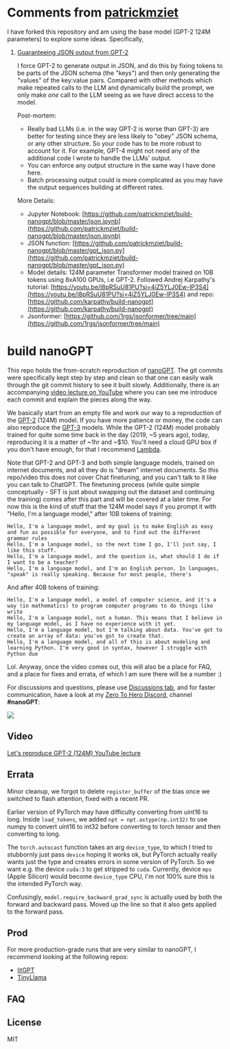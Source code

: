 # Comments from [patrickmziet](https://patrickmziet.github.io/index.html)

I have forked this repository and am using the base model (GPT-2 124M parameters) to explore some ideas. Specifically, 
    
1. [Guaranteeing JSON output from GPT-2](https://youtu.be/HX5BCtUexo8?si=yj9mrwVfypco9dPI)
    
    I force GPT-2 to generate output in JSON, and do this by fixing tokens to be parts of the JSON schema (the "keys") and then only generating the "values" of the key:value pairs. Compared with other methods which make repeated calls to the LLM and dynamically build the prompt, we only make *one* call to the LLM seeing as we have direct access to the model.
    
    Post-mortem:
    - Really bad LLMs (i.e. in the way GPT-2 is worse than GPT-3) are better for testing since they are less likely to "obey" JSON schema, or any other structure. So your code has to be more robust to account for it. For example, GPT-4 might not need any of the additional code I wrote to handle the LLMs' output.
    - You can enforce any output structure in the same way I have done here.
    - Batch processing output could is more complicated as you may have the output sequences building at different rates.

    More Details:
    - Jupyter Notebook: [https://github.com/patrickmziet/build-nanogpt/blob/master/json.ipynb](https://github.com/patrickmziet/build-nanogpt/blob/master/json.ipynb)
    - JSON function: [https://github.com/patrickmziet/build-nanogpt/blob/master/gpt_json.py](https://github.com/patrickmziet/build-nanogpt/blob/master/gpt_json.py)
    - Model details: 124M parameter Transformer model trained on 10B tokens using 8xA100 GPUs, i.e GPT-2. Followed Andrej Karpathy's tutorial: [https://youtu.be/l8pRSuU81PU?si=4iZ5YLJ0Ew-lP3S4](https://youtu.be/l8pRSuU81PU?si=4iZ5YLJ0Ew-lP3S4) and repo: [https://github.com/karpathy/build-nanogpt](https://github.com/karpathy/build-nanogpt)
    - Jsonformer: [https://github.com/1rgs/jsonformer/tree/main](https://github.com/1rgs/jsonformer/tree/main)


# build nanoGPT

This repo holds the from-scratch reproduction of [nanoGPT](https://github.com/karpathy/nanoGPT/tree/master). The git commits were specifically kept step by step and clean so that one can easily walk through the git commit history to see it built slowly. Additionally, there is an accompanying [video lecture on YouTube](https://youtu.be/l8pRSuU81PU) where you can see me introduce each commit and explain the pieces along the way.

We basically start from an empty file and work our way to a reproduction of the [GPT-2](https://d4mucfpksywv.cloudfront.net/better-language-models/language_models_are_unsupervised_multitask_learners.pdf) (124M) model. If you have more patience or money, the code can also reproduce the [GPT-3](https://arxiv.org/pdf/2005.14165) models. While the GPT-2 (124M) model probably trained for quite some time back in the day (2019, ~5 years ago), today, reproducing it is a matter of ~1hr and ~$10. You'll need a cloud GPU box if you don't have enough, for that I recommend [Lambda](https://lambdalabs.com).

Note that GPT-2 and GPT-3 and both simple language models, trained on internet documents, and all they do is "dream" internet documents. So this repo/video this does not cover Chat finetuning, and you can't talk to it like you can talk to ChatGPT. The finetuning process (while quite simple conceptually - SFT is just about swapping out the dataset and continuing the training) comes after this part and will be covered at a later time. For now this is the kind of stuff that the 124M model says if you prompt it with "Hello, I'm a language model," after 10B tokens of training:

```
Hello, I'm a language model, and my goal is to make English as easy and fun as possible for everyone, and to find out the different grammar rules
Hello, I'm a language model, so the next time I go, I'll just say, I like this stuff.
Hello, I'm a language model, and the question is, what should I do if I want to be a teacher?
Hello, I'm a language model, and I'm an English person. In languages, "speak" is really speaking. Because for most people, there's
```

And after 40B tokens of training:

```
Hello, I'm a language model, a model of computer science, and it's a way (in mathematics) to program computer programs to do things like write
Hello, I'm a language model, not a human. This means that I believe in my language model, as I have no experience with it yet.
Hello, I'm a language model, but I'm talking about data. You've got to create an array of data: you've got to create that.
Hello, I'm a language model, and all of this is about modeling and learning Python. I'm very good in syntax, however I struggle with Python due
```

Lol. Anyway, once the video comes out, this will also be a place for FAQ, and a place for fixes and errata, of which I am sure there will be a number :)

For discussions and questions, please use [Discussions tab](https://github.com/karpathy/build-nanogpt/discussions), and for faster communication, have a look at my [Zero To Hero Discord](https://discord.gg/3zy8kqD9Cp), channel **#nanoGPT**:

[![](https://dcbadge.vercel.app/api/server/3zy8kqD9Cp?compact=true&style=flat)](https://discord.gg/3zy8kqD9Cp)

## Video

[Let's reproduce GPT-2 (124M) YouTube lecture](https://youtu.be/l8pRSuU81PU)

## Errata

Minor cleanup, we forgot to delete `register_buffer` of the bias once we switched to flash attention, fixed with a recent PR.

Earlier version of PyTorch may have difficulty converting from uint16 to long. Inside `load_tokens`, we added `npt = npt.astype(np.int32)` to use numpy to convert uint16 to int32 before converting to torch tensor and then converting to long.

The `torch.autocast` function takes an arg `device_type`, to which I tried to stubbornly just pass `device` hoping it works ok, but PyTorch actually really wants just the type and creates errors in some version of PyTorch. So we want e.g. the device `cuda:3` to get stripped to `cuda`. Currently, device `mps` (Apple Silicon) would become `device_type` CPU, I'm not 100% sure this is the intended PyTorch way.

Confusingly, `model.require_backward_grad_sync` is actually used by both the forward and backward pass. Moved up the line so that it also gets applied to the forward pass. 

## Prod

For more production-grade runs that are very similar to nanoGPT, I recommend looking at the following repos:

- [litGPT](https://github.com/Lightning-AI/litgpt)
- [TinyLlama](https://github.com/jzhang38/TinyLlama)

## FAQ

## License

MIT
